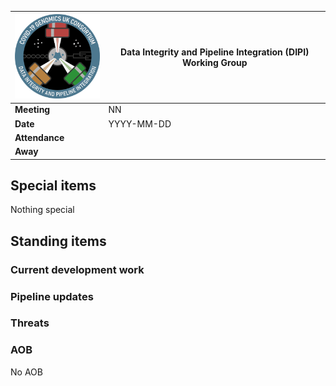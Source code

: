 | <img src="/assets/dipi.png" alt="DIPI Badge" width="150">      | Data Integrity and Pipeline Integration (DIPI) Working Group |
| -------------- | -------------------- |
| **Meeting**    | NN                   |
| **Date**       | YYYY-MM-DD           |
| **Attendance** |                      |
| **Away**       |                      |


## Special items

Nothing special

## Standing items

### Current development work

### Pipeline updates

### Threats

### AOB

No AOB
